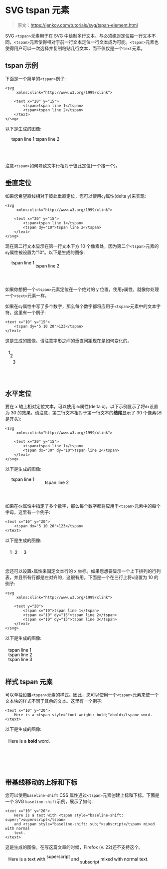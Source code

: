 # SVG tspan 元素

> 原文：<https://jenkov.com/tutorials/svg/tspan-element.html>

SVG `<tspan>`元素用于在 SVG 中绘制多行文本。与必须绝对定位每一行文本不同，`<tspan>`元素使得相对于前一行文本定位一行文本成为可能。`<tspan>`元素也使得用户可以一次选择并复制粘贴几行文本，而不仅仅是一个`text`元素。

## tspan 示例

下面是一个简单的`<tspan>`例子:

```
<svg 
     xmlns:xlink="http://www.w3.org/1999/xlink">

    <text x="20" y="15">
        <tspan>tspan line 1</tspan>
        <tspan>tspan line 2</tspan>
    </text>
</svg>

```

以下是生成的图像:

<svg width="320" height="70"><text x="20" y="15"><tspan>tspan line 1</tspan> <tspan>tspan line 2</tspan></text></svg>

注意`<tspan>`如何导致文本行相对于彼此定位(一个接一个)。

## 垂直定位

如果您希望直线相对于彼此垂直定位，您可以使用`dy`属性(delta y)来实现:

```
<svg 
     xmlns:xlink="http://www.w3.org/1999/xlink">

    <text x="20" y="15">
        <tspan>tspan line 1</tspan>
        <tspan dy="10">tspan line 2</tspan>
    </text>
</svg>

```

现在第二行文本显示在第一行文本下方 10 个像素处，因为第二个`<tspan>`元素的`dy`属性被设置为“10”。以下是生成的图像:

<svg width="320" height="70"><text x="20" y="15"><tspan>tspan line 1</tspan> <tspan dy="10">tspan line 2</tspan></text></svg>

如果你想把一个`<tspan>`元素定位在一个绝对的 y 位置，使用`y`属性，就像你处理一个`<text>`元素一样。

如果在`dy`属性中写了多个数字，那么每个数字都将应用于`<tspan>`元素中的文本字符。这里有一个例子:

```
<text x="10" y="15">
    <tspan dy="5 10 20">123</tspan>
</text>

```

这是生成的图像。请注意字形之间的垂直间距现在是如何变化的。

<svg width="500" height="100"><text x="10" y="15"><tspan dy="5 10 20">123</tspan></text></svg>

## 水平定位

要在 x 轴上相对定位文本，可以使用`dx`属性(delta x)。以下示例显示了将`dx`设置为 30 的效果。请注意，第二行文本相对于第一行文本的**结尾**显示了 30 个像素(不是开头):

```
<svg 
     xmlns:xlink="http://www.w3.org/1999/xlink">

    <text x="20" y="15">
        <tspan>tspan line 1</tspan>
        <tspan dx="30" dy="10">tspan line 2</tspan>
    </text>
</svg>

```

以下是生成的图像:

<svg width="320" height="70"><text x="20" y="15"><tspan>tspan line 1</tspan> <tspan dx="30" dy="10">tspan line 2</tspan></text></svg>

如果在`dx`属性中指定了多个数字，那么每个数字都将应用于`<tspan>`元素中的每个字母。这里有一个例子:

```
<text x="10" y="20">
    <tspan dx="5 10 20">123</tspan>
</text>

```

以下是生成的图像:

<svg width="500" height="50"><text x="10" y="20"><tspan dx="5 10 20">123</tspan></text></svg>

您还可以设置`x`属性来固定文本行的 x 坐标。如果您想要显示一个上下排列的行列表，并且所有行都是左对齐的，这很有用。下面是一个在三行上将`x`设置为 10 的例子:

```
<svg 
     xmlns:xlink="http://www.w3.org/1999/xlink">

    <text y="20">
        <tspan x="10">tspan line 1</tspan>
        <tspan x="10" dy="15">tspan line 2</tspan>
        <tspan x="10" dy="15">tspan line 3</tspan>
    </text>
</svg>

```

以下是生成的图像:

<svg width="320" height="70"><text y="20"><tspan x="10">tspan line 1</tspan> <tspan x="10" dy="15">tspan line 2</tspan> <tspan x="10" dy="15">tspan line 3</tspan></text></svg>

## 样式 tspan 元素

可以单独设置`<tspan>`元素的样式。因此，您可以使用一个`<tspan>`元素来使一个文本块的样式不同于其余的文本。这里有一个例子:

```
<text x="10" y="20">
    Here is a <tspan style="font-weight: bold;">bold</tspan> word.
</text>    

```

以下是生成的图像:

<svg width="500" height="100"><text x="10" y="20">Here is a <tspan style="font-weight: bold;">bold</tspan> word.</text></svg>

## 带基线移动的上标和下标

您可以使用`baseline-shift` CSS 属性通过`<tspan>`元素创建上标和下标。下面是一个 SVG `baseline-shift`示例，展示了如何:

```
<text x="10" y="20">
    Here is a text with <tspan style="baseline-shift: super;">superscript</tspan>
    and <tspan style="baseline-shift: sub;">subscript</tspan> mixed with normal
    text.
</text>

```

这是生成的图像。在写这篇文章的时候，Firefox (v. 22)还不支持这个。

<svg width="500" height="100"><text x="10" y="20">Here is a text with <tspan style="baseline-shift: super;">superscript</tspan> and <tspan style="baseline-shift: sub;">subscript</tspan> mixed with normal text.</text></svg>